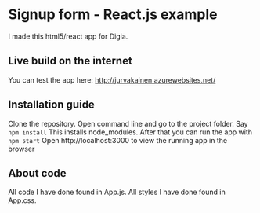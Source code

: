 # Signup form - React.js example

I made this html5/react app for Digia.

## Live build on the internet
You can test the app here: http://jurvakainen.azurewebsites.net/

## Installation guide
Clone the repository. Open command line and go to the project folder. Say
<code>npm install</code>
This installs node_modules. After that you can run the app with
<code>npm start</code>
Open http://localhost:3000 to view the running app in the browser

## About code
All code I have done found in App.js. All styles I have done found in App.css. 

